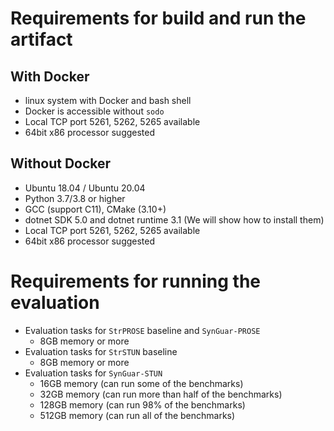 # Requirements for build and run the artifact

## With Docker
- linux system with Docker and bash shell
- Docker is accessible without `sodo`
- Local TCP port 5261, 5262, 5265 available
- 64bit x86 processor suggested
## Without Docker
- Ubuntu 18.04 / Ubuntu 20.04
- Python 3.7/3.8 or higher
- GCC (support C11), CMake (3.10+)
- dotnet SDK 5.0 and dotnet runtime 3.1 (We will show how to install them)
- Local TCP port 5261, 5262, 5265 available
- 64bit x86 processor suggested
# Requirements for running the evaluation
- Evaluation tasks for `StrPROSE` baseline and `SynGuar-PROSE`
  - 8GB memory or more
- Evaluation tasks for `StrSTUN` baseline
  - 8GB memory or more
- Evaluation tasks for `SynGuar-STUN`
  - 16GB memory (can run some of the benchmarks)
  - 32GB memory (can run more than half of the benchmarks)
  - 128GB memory (can run 98% of the benchmarks)
  - 512GB memory (can run all of the benchmarks)